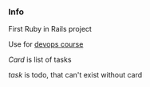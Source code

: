 ### Info
First Ruby in Rails project

Use for [devops course](https://github.com/42praktika/DevOps-Course)


*Card* is list of tasks

*task* is todo, that can't exist without card
